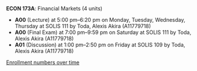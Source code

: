 **ECON 173A**: Financial Markets (4 units)

- **A00** (Lecture) at 5:00 pm–6:20 pm on Monday, Tuesday, Wednesday, Thursday at SOLIS 111 by Toda, Alexis Akira (A11779718)
- **A00** (Final Exam) at 7:00 pm–9:59 pm on Saturday at SOLIS 111 by Toda, Alexis Akira (A11779718)
- **A01** (Discussion) at 1:00 pm–2:50 pm on Friday at SOLIS 109 by Toda, Alexis Akira (A11779718)

[Enrollment numbers over time](./ECON173A.tsv)
